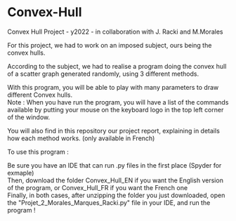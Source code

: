 # Convex-Hull
Convex Hull Project - y2022 - in collaboration with J. Racki and M.Morales  

For this project, we had to work on an imposed subject, ours being the convex hulls.
  
According to the subject, we had to realise a program doing the convex hull of a scatter graph generated randomly, using 3 different methods.  
  
With this program, you will be able to play with many parameters to draw different Convex hulls.  
Note : When you have run the program, you will have a list of the commands available by putting your mouse on the keyboard logo in the top left corner of the window.  
  
You will also find in this repository our project report, explaining in details how each method works. (only available in French)
  
To use this program :  
  
Be sure you have an IDE that can run .py files in the first place (Spyder for exmaple)  
Then, download the folder Convex_Hull_EN if you want the English version of the program, or Convex_Hull_FR if you want the French one  
Finally, in both cases, after unzipping the folder you just downloaded, open the "Projet_2_Morales_Marques_Racki.py" file in your IDE, and run the program !  
